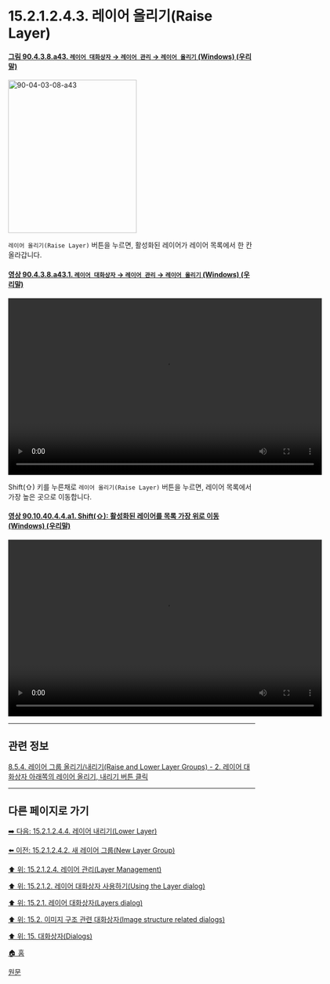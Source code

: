 # 15.2.1.2.4.3. 레이어 올리기(Raise Layer)

<a id="90-04-03-08-a43"></a>

#### [그림 90.4.3.8.a43. `레이어 대화상자` → `레이어 관리` → `레이어 올리기` (Windows) (우리말)](./90-04-03-08-bottom_bar_buttons.md#90-04-03-08-a43)
<img width="262" height="312" alt="90-04-03-08-a43" src="https://github.com/wonder13662/gimp/assets/15767104/798e6cf5-308f-4e2d-9a10-114838e1503d" />

`레이어 올리기(Raise Layer)` 버튼을 누르면, 활성화된 레이어가 레이어 목록에서 한 칸 올라갑니다.

<a id="90-04-03-08-a43-01"></a>

#### [영상 90.4.3.8.a43.1. `레이어 대화상자` → `레이어 관리` → `레이어 올리기` (Windows) (우리말)](./90-04-03-08-bottom_bar_buttons.md#90-04-03-08-a43-01)
<video controls="controls" width="640" height="360" src="https://github.com/wonder13662/gimp/assets/15767104/7cdcc8ac-9f06-4337-8645-6e0a8b0a42fe"></video>

Shift(⇧) 키를 누른채로 `레이어 올리기(Raise Layer)` 버튼을 누르면, 레이어 목록에서 가장 높은 곳으로 이동합니다.

<a id="90-10-40-04-04-a1"></a>

#### [영상 90.10.40.4.4.a1. Shift(⇧): 활성화된 레이어를 목록 가장 위로 이동 (Windows) (우리말)](./90-10-40-04-04-raise_layer_to_the_top.md#90-10-40-04-04-a1)
<video controls="controls" width="640" height="360" src="https://github.com/wonder13662/gimp/assets/15767104/7bab89e0-b12c-47f0-ab0f-47cbfa840037"></video>

***

## 관련 정보

[8.5.4. 레이어 그룹 올리기/내리기(Raise and Lower Layer Groups) - 2. 레이어 대화상자 아래쪽의 레이어 올리기, 내리기 버튼 클릭](./08-05-04-raise_n_lower_layer_groups.md#08-05-04-s2)

***

## 다른 페이지로 가기

[➡️ 다음: 15.2.1.2.4.4. 레이어 내리기(Lower Layer)](./15-02-01-02-04-04-lower_layer.md)

[⬅️ 이전: 15.2.1.2.4.2. 새 레이어 그룹(New Layer Group)](./15-02-01-02-04-02-new_layer_group.md)

[⬆️ 위: 15.2.1.2.4. 레이어 관리(Layer Management)](./15-02-01-02-04-00-layer_management.md)

[⬆️ 위: 15.2.1.2. 레이어 대화상자 사용하기(Using the Layer dialog)](./15-02-01-02-00-using_the_layer_dialog.md)

[⬆️ 위: 15.2.1. 레이어 대화상자(Layers dialog)](./15-02-01-00-layers-dialog.md)

[⬆️ 위: 15.2. 이미지 구조 관련 대화상자(Image structure related dialogs)](./15-02-00-image-structure-related-dialogs.md)

[⬆️ 위: 15. 대화상자(Dialogs)](./15-00-dialogs.md)

[🏠 홈](./00-home.md)

[원문](https://docs.gimp.org/2.10/ko/gimp-dialogs-structure.html)